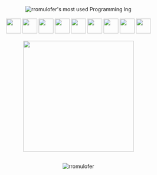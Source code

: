 

<div style="display: inline-block" align = "center">
  <img alt="rromulofer's most used Programming lng " src="https://github-readme-stats.vercel.app/api/top-langs/?username=rromulofer&layout=compact&hide=&theme=dark&hide_border=true&&langs_count=10" alt="rromulofer" />
<div>

<br>

<img height="40" src="https://img.icons8.com/fluency/344/visual-studio-code-2019.png">
<img height="40" src="https://img.icons8.com/color/344/pycharm.png">
<img height="40" src="https://img.icons8.com/offices/344/java-eclipse.png">
<img height="40" src="https://img.icons8.com/color/344/git.png">
<img height="40" src="https://img.icons8.com/color/344/github--v1.png">
<img height="40" src="https://img.icons8.com/fluency/344/anaconda--v2.png">
<img height="40" src="https://img.icons8.com/fluency/344/node-js.png">
<img height="40" src="https://img.icons8.com/fluency/344/arduino.png">
 
<img height="40" src="https://img.icons8.com/fluency/344/jupyter.png">


<br>
<br>

<div align="center">
  <a target="_blank" href="https://media0.giphy.com/media/CdxBRh8v9pVJIrd4J3/200.gif">
      <img align="center" height = "300" src="https://media0.giphy.com/media/CdxBRh8v9pVJIrd4J3/200.gif"/>
  </a>
</div>

<br>
  
<p align="center"> <img src="https://komarev.com/ghpvc/?username=rromulofer" alt="rromulofer" /> </p>

<!--
https://media1.giphy.com/media/zOvBKUUEERdNm/200.gif

https://media0.giphy.com/media/CdxBRh8v9pVJIrd4J3/200.gif

https://media1.giphy.com/media/zOvBKUUEERdNm/200.gif 

<div style="display: inline-block">
  <a href="https://github.com/rromulofer">
  <img height="160em" src="https://github-readme-stats.vercel.app/api?username=rromulofer&show_icons=true&theme=highcontrast&include_all_commits=true&count_private=true"/>
<br>
  <img height="160em" src="https://github-readme-stats.vercel.app/api/top-langs/?username=rromulofer&layout=compact&langs_count=8&theme=highcontrast"/>
<div>

<code><img height="20" src="https://i.pinimg.com/originals/eb/7e/20/eb7e20e646f5b7ec9ed4f8f78a5dee8f.png"></code>
<code><img height="20" src="https://upload.wikimedia.org/wikipedia/commons/thumb/d/d4/Javascript-shield.svg/726px-Javascript-shield.svg.png"></code>
<code><img height="20" src="https://1.bp.blogspot.com/-fu3sP1F4vK0/WrcqP08Rb3I/AAAAAAAAAC0/lLABCXa044ITPyTvdoxbE9t2EnAd5zX-ACLcBGAs/s320/html5.png"></code>
<code><img height="20" src="https://cdn.iconscout.com/icon/free/png-512/c-programming-569564.png"></code>
<code><img height="20" src="https://upload.wikimedia.org/wikipedia/commons/thumb/1/18/ISO_C%2B%2B_Logo.svg/306px-ISO_C%2B%2B_Logo.svg.png"></code>
<code><img height="20" src="https://cdn.picpng.com/logo/language-logo-python-44976.png"></code>

-->
